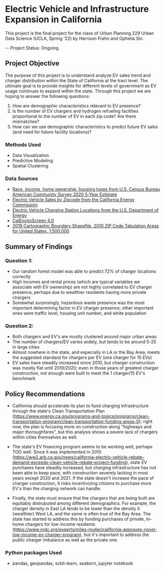 # Electric Vehicle and Infrastructure Expansion in California

This project is the final project for the class of Urban Planning 229 Urban Data Science (UCLA, Spring '22) by Harrison Frahn and Ophelia Sin. 

-- Project Status: Ongoing. 

## Project Objective
The purpose of this project is to understand analyze EV sales trend and charger distribution within the State of California at the tract level. The ultimate goal is to provide insights for different levels of government as EV usage continues to expand within the state.
Through this project we are hoping to answer the following questions:
1. How are demographic characteristics relevant to EV presence? 
2. Is the number of EV chargers and hydrogen refueling facilities proportional to the number of EV in each zip code? Are there mismatches?
3. How can we use demographic characteristics to predict future EV sales (and need for future facility locations)?

### Methods Used
- Data Visualization
- Predictive Modeling
- Spatial Clustering

### Data Sources
- [Race, income, home ownership, housing types from U.S. Census Bureau American Community Survey 2020 5-Year Estimate](https://www.census.gov/programs-surveys/acs)
- [Electric Vehicle Sales by Zipcode from the California Energy Commission](https://www.energy.ca.gov/files/zev-and-infrastructure-stats-data)
- [Electric Vehicle Charging Station Locations from the U.S. Department of Energy](https://afdc.energy.gov/fuels/electricity_locations.html#/find/nearest?fuel=ELEC)
- [CalEnviroScreen 4.0](https://oehha.ca.gov/calenviroscreen/report/calenviroscreen-40)
- [2019 Cartographic Boundary Shapefile, 2010 ZIP Code Tabulation Areas for United States, 1:500,000](https://catalog.data.gov/dataset/2019-cartographic-boundary-shapefile-2010-zip-code-tabulation-areas-for-united-states-1-500000)

## Summary of Findings

### Question 1:
- Our random forest model was able to predict 72% of charger locations correctly
- High incomes and rental prices (which are typical variables we associate with EV ownership) are not highly correlated to EV charger presence, perhaps due to wealthier residents having more private chargers
- Somewhat surprisingly, hazardous waste presence was the most important determining factor in EV charger presence; other important ones were  traffic level, housing unit number, and white population 
### Question 2: 
- Both chargers and EV's are mostly clustered around major urban areas
- The number of chargers/EV varies widely, but tends to be around 5-25 in large cities
- Almost nowhere in the state, and especially in LA or the Bay Area, meets the suggested standard for chargers per EV (one charger for 15 EVs)
- EV sales have steadily increased since 2010, but charger construction was mostly flat until 2019/2020; even in those years of greatest charger construction, not enough were built to meet the 1 charger/15 EV's benchmark


## Policy Recommendations
- California should accelerate its plan to fund charging infrastructure through the state's Clean Transportation Plan (https://www.energy.ca.gov/programs-and-topics/programs/clean-transportation-program/clean-transportation-funding-areas-0); right now, the plan is focusing more on construction along "highways and major thoroughfares", but this analysis shows a severe lack of chargers within cities themselves as well. 

- The state's EV financing program seems to be working well; perhaps TOO well. Since it was implemented in 2010 (https://ww2.arb.ca.gov/news/california-electric-vehicle-rebate-demand-exceeds-clean-vehicle-rebate-project-funding), state EV purchases have steadily increased, but charging infrastructure has not been able to keep pace, with construction severely lacking in most years except 2020 and 2021. If the state doesn't increase the pace of charger construction, it risks incentivizing citizens to purchase more EV's than the charging network can handle. 

- Finally, the state must ensure that the chargers that are being built are equitably distrubuted among different demographics. For example, the charger density in East LA tends to be lower than the density it (wealthier) West LA, and the same is often true of the Bay Area. The state has started to address this by funding purchases of private, in-home chargers for low-income residents (https://www.nrdc.org/experts/miles-muller/california-approves-novel-low-income-ev-charger-program), but it's important to address the public charger imbalance as well as the private one.

### Python packages Used
- pandas, geopandas, sckit-learn, seaborn, jupyter notebook
